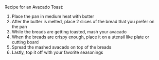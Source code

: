 Recipe for an Avacado Toast: 
1) Place the pan in medium heat with butter
2) After the butter is melted, place 2 slices of the bread that you prefer on the pan
3) While the breads are getting toasted, mash your avacado
4) When the breads are crispy enough, place it on a utensil like plate or cutting board
5) Spread the mashed avacado on top of the breads
6) Lastly, top it off with your favorite seasonings
